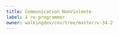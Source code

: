 ```yaml
---
title: Communication NonViolente
label: à re-programmer
owner: walkingdev/cnv/tree/master/v-34-2
---
```

